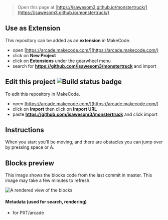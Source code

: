  


> Open this page at [https://isawesom3.github.io/monstertruck/](https://isawesom3.github.io/monstertruck/)

## Use as Extension

This repository can be added as an **extension** in MakeCode.

* open [https://arcade.makecode.com/](https://arcade.makecode.com/)
* click on **New Project**
* click on **Extensions** under the gearwheel menu
* search for **https://github.com/isawesom3/monstertruck** and import

## Edit this project ![Build status badge](https://github.com/isawesom3/monstertruck/workflows/MakeCode/badge.svg)

To edit this repository in MakeCode.

* open [https://arcade.makecode.com/](https://arcade.makecode.com/)
* click on **Import** then click on **Import URL**
* paste **https://github.com/isawesom3/monstertruck** and click import

## Instructions

When you start you'll be moving, and there are obstacles you can jump over by pressing space or A.


## Blocks preview

This image shows the blocks code from the last commit in master.
This image may take a few minutes to refresh.

![A rendered view of the blocks](https://github.com/isawesom3/monstertruck/raw/master/.github/makecode/blocks.png)

#### Metadata (used for search, rendering)

* for PXT/arcade
<script src="https://makecode.com/gh-pages-embed.js"></script><script>makeCodeRender("{{ site.makecode.home_url }}", "{{ site.github.owner_name }}/{{ site.github.repository_name }}");</script>
